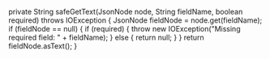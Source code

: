 private String safeGetText(JsonNode node, String fieldName, boolean required) throws IOException {
    JsonNode fieldNode = node.get(fieldName);
    if (fieldNode == null) {
        if (required) {
            throw new IOException("Missing required field: " + fieldName);
        } else {
            return null;
        }
    }
    return fieldNode.asText();
}
